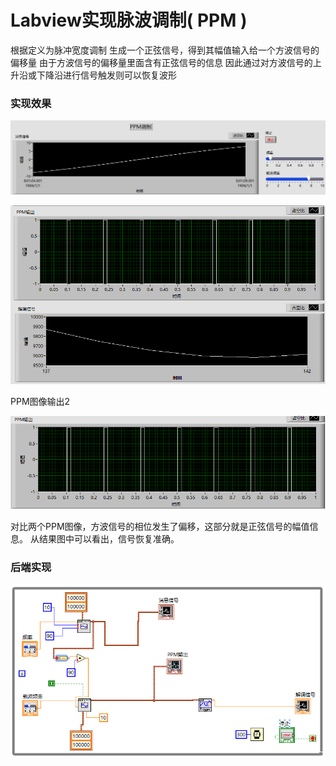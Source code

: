 # Labview实现脉波调制( PPM )

根据定义为脉冲宽度调制
生成一个正弦信号，得到其幅值输入给一个方波信号的偏移量
由于方波信号的偏移量里面含有正弦信号的信息
因此通过对方波信号的上升沿或下降沿进行信号触发则可以恢复波形

### 实现效果

![1](/images/wsine-blog-image70.png)

![2](/images/wsine-blog-image71.png)

PPM图像输出2

![3](/images/wsine-blog-image72.png)

对比两个PPM图像，方波信号的相位发生了偏移，这部分就是正弦信号的幅值信息。
从结果图中可以看出，信号恢复准确。

### 后端实现

![4](/images/wsine-blog-image73.png)